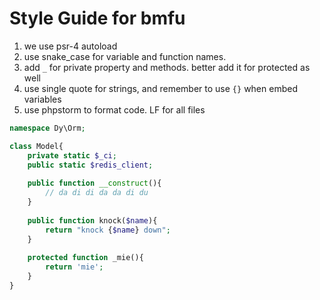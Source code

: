 # Style Guide for bmfu

1. we use psr-4 autoload
2. use snake_case for variable and function names.
3. add `_` for private property and methods. better add it for protected as well
4. use single quote for strings, and remember to use `{}` when embed variables
5. use phpstorm to format code. LF for all files

````php
namespace Dy\Orm;

class Model{
    private static $_ci;
    public static $redis_client;
    
    public function __construct(){
        // da di di da da di du
    }
    
    public function knock($name){
        return "knock {$name} down";
    }
    
    protected function _mie(){
        return 'mie';
    }
}
````